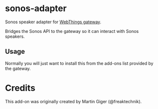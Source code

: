 # sonos-adapter

Sonos speaker adapter for [WebThings gateway](https://webthings.io).

Bridges the Sonos API to the gateway so it can interact with Sonos speakers.

## Usage
Normally you will just want to install this from the add-ons list provided by
the gateway.

# Credits

This add-on was originally created by Martin Giger (@freaktechnik).
